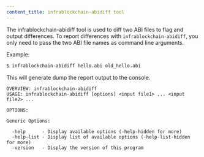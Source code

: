 ```yaml
---
content_title: infrablockchain-abidiff tool
---
```


The infrablockchain-abidiff tool is used to diff two ABI files to flag and output differences.
To report differences with ```infrablockchain-abidiff```, you only need to pass the two ABI file names as command line arguments.

Example:
```bash
$ infrablockchain-abidiff hello.abi old_hello.abi
```

This will generate dump the report output to the console.
```
OVERVIEW: infrablockchain-abidiff
USAGE: infrablockchain-abidiff [options] <input file1> ... <input file2> ...

OPTIONS:

Generic Options:

  -help      - Display available options (-help-hidden for more)
  -help-list - Display list of available options (-help-list-hidden for more)
  -version   - Display the version of this program
```
